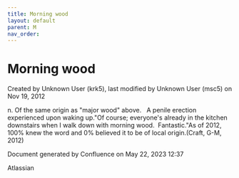 ```yaml
---
title: Morning wood
layout: default
parent: M
nav_order:
---
```


# Morning wood

Created by  Unknown User (krk5), last modified by  Unknown User (msc5) on Nov 19, 2012

n. Of the same origin as &quot;major wood&quot; above.   A penile erection experienced upon waking up.&quot;Of course; everyone's already in the kitchen downstairs when I walk down with morning wood.  Fantastic.&quot;As of 2012, 100% knew the word and 0% believed it to be of local origin.(Craft, G-M, 2012)

Document generated by Confluence on May 22, 2023 12:37

Atlassian
